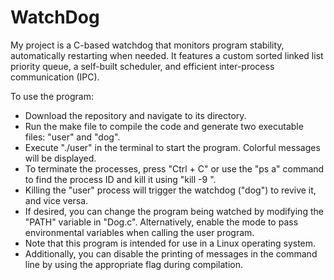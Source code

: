 # WatchDog
 My project is a C-based watchdog that monitors program stability, automatically restarting when needed. It features a custom sorted linked list priority queue, a self-built scheduler, and efficient inter-process communication (IPC).
 
 To use the program:

- Download the repository and navigate to its directory.
- Run the make file to compile the code and generate two executable files: "user" and "dog".
- Execute "./user" in the terminal to start the program. Colorful messages will be displayed.
- To terminate the processes, press "Ctrl + C" or use the "ps a" command to find the process ID and kill it using "kill -9 <id>".
- Killing the "user" process will trigger the watchdog ("dog") to revive it, and vice versa.
- If desired, you can change the program being watched by modifying the "PATH" variable in "Dog.c". Alternatively, enable the mode to pass environmental variables when calling the user program.
- Note that this program is intended for use in a Linux operating system.
- Additionally, you can disable the printing of messages in the command line by using the appropriate flag during compilation.
